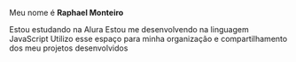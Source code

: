 Meu nome é **Raphael Monteiro**

Estou estudando na Alura
Estou me desenvolvendo na linguagem JavaScript
Utilizo esse espaço para minha organização e compartilhamento dos meu projetos desenvolvidos
